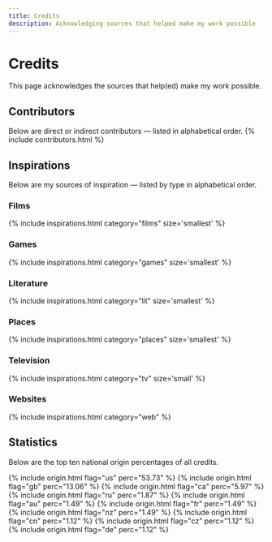 ```yaml
---
title: Credits
description: Acknowledging sources that helped make my work possible
---
```


# Credits
This page acknowledges the sources that help(ed) make my work possible.

## Contributors
Below are direct or indirect contributors — listed in alphabetical order.
{% include contributors.html %}

## Inspirations
Below are my sources of inspiration — listed by type in alphabetical order.

### Films
{% include inspirations.html category="films" size='smallest' %}

### Games
{% include inspirations.html category="games" size='smallest' %}

### Literature
{% include inspirations.html category="lit" size='smallest' %}

### Places
{% include inspirations.html category="places" size='smallest' %}

### Television
{% include inspirations.html category="tv" size='small' %}

### Websites
{% include inspirations.html category="web" %}

## Statistics
Below are the top ten national origin percentages of all credits.

{% include origin.html flag="us" perc="53.73" %}
{% include origin.html flag="gb" perc="13.06" %}
{% include origin.html flag="ca" perc="5.97" %}
{% include origin.html flag="ru" perc="1.87" %}
{% include origin.html flag="au" perc="1.49" %}
{% include origin.html flag="fr" perc="1.49" %}
{% include origin.html flag="nz" perc="1.49" %}
{% include origin.html flag="cn" perc="1.12" %}
{% include origin.html flag="cz" perc="1.12" %}
{% include origin.html flag="de" perc="1.12" %}